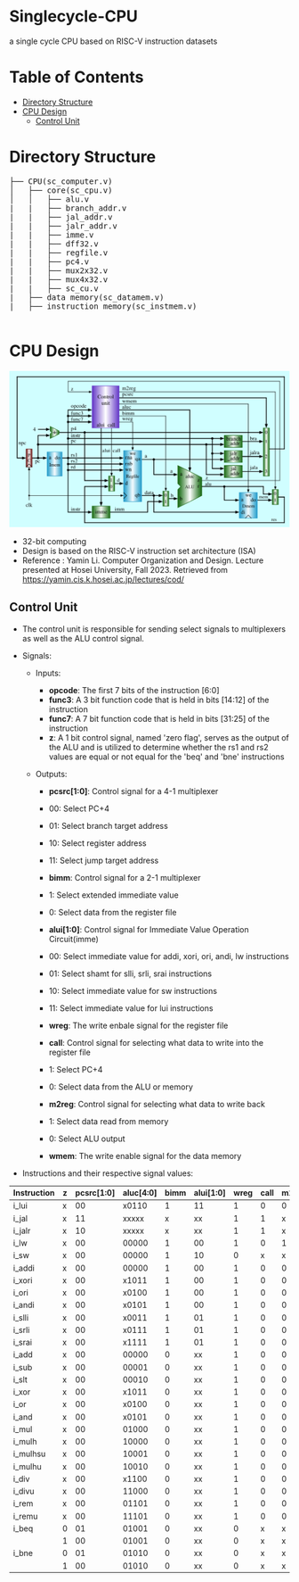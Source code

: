 # Singlecycle-CPU
a single cycle CPU based on RISC-V instruction datasets

Table of Contents
=================

* [Directory Structure](#directory-structure)
* [CPU Design](#cpu-design)
   * [Control Unit](#control-unit)

# Directory Structure
<pre>
├── CPU(sc_computer.v)
│   ├── core(sc_cpu.v)
│   │   ├── alu.v
|   |   ├── branch_addr.v
|   |   ├── jal_addr.v
|   |   ├── jalr_addr.v
|   |   ├── imme.v
|   |   ├── dff32.v
|   |   ├── regfile.v
|   |   ├── pc4.v
|   |   ├── mux2x32.v
|   |   ├── mux4x32.v
|   |   ├── sc_cu.v
|   ├── data memory(sc_datamem.v)
|   ├── instruction memory(sc_instmem.v)
  </pre>
  
# CPU Design
![](singlecycle.png)
- 32-bit computing  
- Design is based on the RISC-V instruction set architecture (ISA)
- Reference : Yamin Li. Computer Organization and Design. Lecture presented at Hosei University, Fall 2023. Retrieved from https://yamin.cis.k.hosei.ac.jp/lectures/cod/

## Control Unit
- The control unit is responsible for sending select signals to multiplexers as well as the ALU control signal.
- Signals:
	- Inputs:
		- **opcode**: The first 7 bits of the instruction \[6:0]	
		- **func3**: A 3 bit function code that is held in bits \[14:12] of the instruction 
		- **func7**: A 7 bit function code that is held in bits \[31:25] of the instruction
		- **z**: A 1 bit control signal, named 'zero flag', serves as the output of the ALU and is utilized to determine whether the rs1 and rs2 values are equal or not equal for the 'beq' and 'bne' instructions

	
	- Outputs:
		- **pcsrc\[1:0]**: Control signal for a 4-1 multiplexer
         - 00: Select PC+4
         - 01: Select branch target address
         - 10: Select register address
         - 11: Select jump target address

		 - **bimm**: Control signal for a 2-1 multiplexer
        - 1: Select extended immediate value
        - 0: Select data from the register file
          
		 - **alui\[1:0]**: Control signal for Immediate Value Operation Circuit(imme)
        - 00: Select immediate value for addi, xori, ori, andi, lw instructions
        - 01: Select shamt for slli, srli, srai instructions
        - 10: Select immediate value for sw instructions
        - 11: Select immediate value for lui instructions

		 - **wreg**: The write enbale signal for the register file
		 - **call**: Control signal for selecting what data to write into the register file
        - 1: Select PC+4
        - 0: Select data from the ALU or memory
		 - **m2reg**: Control signal for selecting what data to write back
       - 1: Select data read from memory
       - 0: Select ALU output
      - **wmem**: The write enable signal for the data memory

- Instructions and their respective signal values:
  
| Instruction    | z | pcsrc[1:0] | aluc[4:0] | bimm | alui[1:0] | wreg | call | m2reg | wmem |
| ------- | - | --------- | --------- | ---- | -------- | ---- | ---- | ----- | ---- |
| i_lui   | x | 00        | x0110     | 1    | 11       | 1    | 0    | 0     | 0    |
| i_jal   | x | 11        | xxxxx     | x    | xx       | 1    | 1    | x     | 0    |
| i_jalr  | x | 10        | xxxxx     | x    | xx       | 1    | 1    | x     | 0    |
| i_lw    | x | 00        | 00000     | 1    | 00       | 1    | 0    | 1     | 0    |
| i_sw    | x | 00        | 00000     | 1    | 10       | 0    | x    | x     | 1    |
| i_addi  | x | 00        | 00000     | 1    | 00       | 1    | 0    | 0     | 0    |
| i_xori  | x | 00        | x1011     | 1    | 00       | 1    | 0    | 0     | 0    |
| i_ori   | x | 00        | x0100     | 1    | 00       | 1    | 0    | 0     | 0    |
| i_andi  | x | 00        | x0101     | 1    | 00       | 1    | 0    | 0     | 0    |
| i_slli  | x | 00        | x0011     | 1    | 01       | 1    | 0    | 0     | 0    |
| i_srli  | x | 00        | x0111     | 1    | 01       | 1    | 0    | 0     | 0    |
| i_srai  | x | 00        | x1111     | 1    | 01       | 1    | 0    | 0     | 0    |
| i_add   | x | 00        | 00000     | 0    | xx       | 1    | 0    | 0     | 0    |
| i_sub   | x | 00        | 00001     | 0    | xx       | 1    | 0    | 0     | 0    |
| i_slt   | x | 00        | 00010     | 0    | xx       | 1    | 0    | 0     | 0    |
| i_xor   | x | 00        | x1011     | 0    | xx       | 1    | 0    | 0     | 0    |
| i_or    | x | 00        | x0100     | 0    | xx       | 1    | 0    | 0     | 0    |
| i_and   | x | 00        | x0101     | 0    | xx       | 1    | 0    | 0     | 0    |
| i_mul   | x | 00        | 01000     | 0    | xx       | 1    | 0    | 0     | 0    |
| i_mulh  | x | 00        | 10000     | 0    | xx       | 1    | 0    | 0     | 0    |
| i_mulhsu| x | 00        | 10001     | 0    | xx       | 1    | 0    | 0     | 0    |
| i_mulhu | x | 00        | 10010     | 0    | xx       | 1    | 0    | 0     | 0    |
| i_div   | x | 00        | x1100     | 0    | xx       | 1    | 0    | 0     | 0    |
| i_divu  | x | 00        | 11000     | 0    | xx       | 1    | 0    | 0     | 0    |
| i_rem   | x | 00        | 01101     | 0    | xx       | 1    | 0    | 0     | 0    |
| i_remu  | x | 00        | 11101     | 0    | xx       | 1    | 0    | 0     | 0    |
| i_beq   | 0 | 01        | 01001     | 0    | xx       | 0    | x    | x     | 0    |
|         | 1 | 00        | 01001     | 0    | xx       | 0    | x    | x     | 0    |
| i_bne   | 0 | 01        | 01010     | 0    | xx       | 0    | x    | x     | 0    |
|         | 1 | 00        | 01010     | 0    | xx       | 0    | x    | x     | 0    |




  
